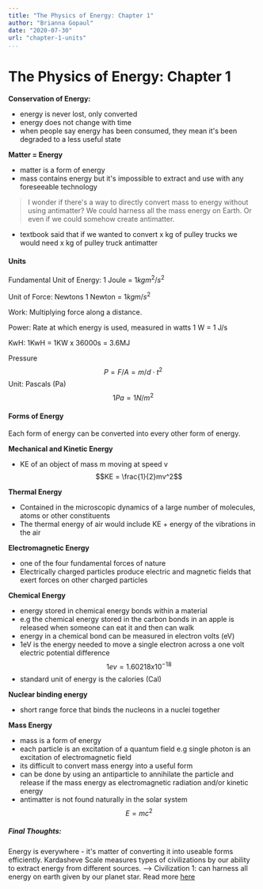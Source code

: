 ```yaml
---
title: "The Physics of Energy: Chapter 1"
author: "Brianna Gopaul"
date: "2020-07-30"
url: "chapter-1-units"
...
```


# The Physics of Energy: Chapter 1
**Conservation of Energy:** 
- energy is never lost, only converted
- energy does not change with time
- when people say energy has been consumed, they mean it's been degraded to a less useful state

**Matter = Energy**
- matter is a form of energy 
- mass contains energy but it's impossible to extract and use with any foreseeable technology

>I wonder if there's a way to directly convert mass to energy without using antimatter? We could harness all the mass energy on Earth. Or even if we could somehow create antimatter. 

- textbook said that if we wanted to convert x kg of pulley trucks we would need x kg of pulley truck antimatter

#### Units
Fundamental Unit of Energy: 
1 Joule = $1 kgm^2/s^2$

Unit of Force: 
Newtons 
1 Newton = $1kg m/s^2$

Work: 
Multiplying force along a distance. 

Power: Rate at which energy is used, measured in watts
1 W = 1 J/s

KwH:
1KwH = 1KW x 36000s = 3.6MJ

Pressure
$$P = F/A = m/d \cdot  t^2$$
Unit: Pascals (Pa)
$$1 Pa = 1 N/m^2$$

#### Forms of Energy 
Each form of energy can be converted into every other form of energy. 

**Mechanical and Kinetic Energy**
- KE of an object of mass m moving at speed v 
$$KE = \frac{1}{2}mv^2$$


**Thermal Energy**
- Contained in the microscopic dynamics of a large number of molecules, atoms or other constituents 
- The thermal energy of air would include KE + energy of the vibrations in the air 

**Electromagnetic Energy**
- one of the four fundamental forces of nature
- Electrically charged particles produce electric and magnetic fields that exert forces on other charged particles 

**Chemical Energy**
- energy stored in chemical energy bonds within a material 
- e.g the chemical energy stored in the carbon bonds in an apple is released when someone can eat it and then can walk 
- energy in a chemical bond can be measured in electron volts (eV) 
- 1eV is the energy needed to move a single electron across a one volt electric potential difference 
$$1ev = 1.602 18 x 10^{-18}$$
- standard unit of energy is the calories (Cal)

**Nuclear binding energy**
- short range force that binds the nucleons in a nuclei together  

**Mass Energy**
- mass is a form of energy
- each particle is an excitation of a quantum field e.g single photon is an excitation of electromagnetic field
- its difficult to convert mass energy into a useful form
- can be done by using an antiparticle to annihilate the particle and release if the mass energy as electromagnetic radiation and/or kinetic energy
- antimatter is not found naturally in the solar system
$$E=mc^2$$

##### Final Thoughts: 
Energy is everywhere - it's matter of converting it into useable forms efficiently.
Kardasheve Scale measures types of civilizations by our ability to extract energy from different sources. --> Civilization 1: can harness all energy on earth given by our planet star. Read more [here](https://en.wikipedia.org/wiki/Kardashev_scale#:~:text=Currently%2C%20the%20civilization%20of%20Type,on%20Earth%2C%20with%20energy%20consumption)

